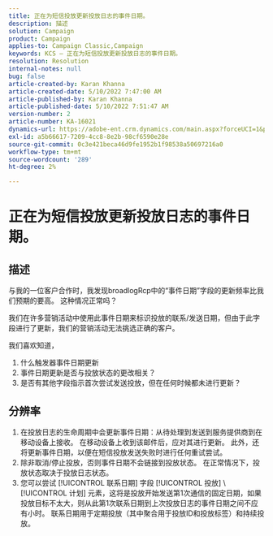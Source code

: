 ```yaml
---
title: 正在为短信投放更新投放日志的事件日期。
description: 描述
solution: Campaign
product: Campaign
applies-to: Campaign Classic,Campaign
keywords: KCS — 正在为短信投放更新投放日志的事件日期。
resolution: Resolution
internal-notes: null
bug: false
article-created-by: Karan Khanna
article-created-date: 5/10/2022 7:47:00 AM
article-published-by: Karan Khanna
article-published-date: 5/10/2022 7:51:47 AM
version-number: 2
article-number: KA-16021
dynamics-url: https://adobe-ent.crm.dynamics.com/main.aspx?forceUCI=1&pagetype=entityrecord&etn=knowledgearticle&id=bdef875e-35d0-ec11-a7b5-00224809c556
exl-id: a5b66617-7209-4cc8-8e2b-98cf6590e28e
source-git-commit: 0c3e421beca46d9fe1952b1f98538a50697216a0
workflow-type: tm+mt
source-wordcount: '289'
ht-degree: 2%

---
```


# 正在为短信投放更新投放日志的事件日期。

## 描述


与我的一位客户合作时，我发现broadlogRcp中的“事件日期”字段的更新频率比我们预期的要高。 这种情况正常吗？

我们在许多营销活动中使用此事件日期来标识投放的联系/发送日期，但由于此字段进行了更新，我们的营销活动无法挑选正确的客户。

我们喜欢知道，
1. 什么触发器事件日期更新
2. 事件日期更新是否与投放状态的更改相关？
3. 是否有其他字段指示首次尝试发送投放，但在任何时候都未进行更新？


## 分辨率


1. 在投放日志的生命周期中会更新事件日期：从待处理到发送到服务提供商到在移动设备上接收。 在移动设备上收到该邮件后，应对其进行更新。 此外，还将更新事件日期，以便在短信投放发送失败时进行任何重试尝试。
2. 除非取消/停止投放，否则事件日期不会链接到投放状态。 在正常情况下，投放状态取决于投放日志状态。
3. 您可以尝试 [!UICONTROL 联系日期] 字段 [!UICONTROL 投放] \ [!UICONTROL 计划] 元素，这将是投放开始发送第1次通信的固定日期，如果投放目标不太大，则从此第1次联系日期到上次投放日志的事件日期之间不应有小时。 联系日期用于定期投放（其中聚合用于投放ID和投放标签）和持续投放。
